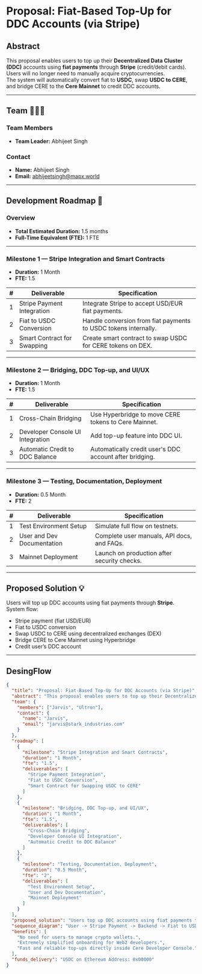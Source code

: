 # Proposal: Fiat-Based Top-Up for DDC Accounts (via Stripe)

## Abstract

This proposal enables users to top up their **Decentralized Data Cluster (DDC)** accounts using **fiat payments** through **Stripe** (credit/debit cards).  
Users will no longer need to manually acquire cryptocurrencies.  
The system will automatically convert fiat to **USDC**, swap **USDC to CERE**, and bridge CERE to the **Cere Mainnet** to credit DDC accounts.

---

## Team 🧑‍🤝‍🧑

### Team Members
- **Team Leader:** Abhijeet Singh


### Contact
- **Name:** Abhijeet Singh  
- **Email:** abhijeetsingh@mapx.world  

---

## Development Roadmap 🔧

### Overview
- **Total Estimated Duration:** 1.5 months
- **Full-Time Equivalent (FTE):** 1 FTE

---

### Milestone 1 — Stripe Integration and Smart Contracts
- **Duration:** 1 Month
- **FTE:** 1.5

| # | Deliverable                    | Specification                                                                |
|:-:|---------------------------------|------------------------------------------------------------------------------|
| 1 | Stripe Payment Integration      | Integrate Stripe to accept USD/EUR fiat payments.                            |
| 2 | Fiat to USDC Conversion          | Handle conversion from fiat payments to USDC tokens internally.              |
| 3 | Smart Contract for Swapping      | Create smart contract to swap USDC for CERE tokens on DEX.                   |

---

### Milestone 2 — Bridging, DDC Top-up, and UI/UX
- **Duration:** 1 Month
- **FTE:** 1.5

| # | Deliverable                    | Specification                                                                |
|:-:|---------------------------------|------------------------------------------------------------------------------|
| 1 | Cross-Chain Bridging             | Use Hyperbridge to move CERE tokens to Cere Mainnet.                         |
| 2 | Developer Console UI Integration | Add top-up feature into DDC UI.                                               |
| 3 | Automatic Credit to DDC Balance  | Automatically credit user's DDC account after bridging.                     |

---

### Milestone 3 — Testing, Documentation, Deployment
- **Duration:** 0.5 Month
- **FTE:** 2

| # | Deliverable                    | Specification                                                                |
|:-:|---------------------------------|------------------------------------------------------------------------------|
| 1 | Test Environment Setup           | Simulate full flow on testnets.                                              |
| 2 | User and Dev Documentation       | Complete user manuals, API docs, and FAQs.                                   |
| 3 | Mainnet Deployment               | Launch on production after security checks.                                 |

---

## Proposed Solution 💡

Users will top up DDC accounts using fiat payments through **Stripe**.  
System flow:
- Stripe payment (fiat USD/EUR)
- Fiat to USDC conversion
- Swap USDC to CERE using decentralized exchanges (DEX)
- Bridge CERE to Cere Mainnet using Hyperbridge
- Credit user’s DDC account

---

## DesingFlow

```json
{
  "title": "Proposal: Fiat-Based Top-Up for DDC Accounts (via Stripe)",
  "abstract": "This proposal enables users to top up their Decentralized Data Cluster (DDC) accounts using fiat payments through Stripe (credit/debit cards). Users will no longer need to manually acquire cryptocurrencies. The system will automatically convert fiat to USDC, swap USDC to CERE, and bridge CERE to the Cere Mainnet to credit DDC accounts.",
  "team": {
    "members": ["Jarvis", "Ultron"],
    "contact": {
      "name": "Jarvis",
      "email": "jarvis@stark_industries.com"
    }
  },
  "roadmap": [
    {
      "milestone": "Stripe Integration and Smart Contracts",
      "duration": "1 Month",
      "fte": "1.5",
      "deliverables": [
        "Stripe Payment Integration",
        "Fiat to USDC Conversion",
        "Smart Contract for Swapping USDC to CERE"
      ]
    },
    {
      "milestone": "Bridging, DDC Top-up, and UI/UX",
      "duration": "1 Month",
      "fte": "1.5",
      "deliverables": [
        "Cross-Chain Bridging",
        "Developer Console UI Integration",
        "Automatic Credit to DDC Balance"
      ]
    },
    {
      "milestone": "Testing, Documentation, Deployment",
      "duration": "0.5 Month",
      "fte": "2",
      "deliverables": [
        "Test Environment Setup",
        "User and Dev Documentation",
        "Mainnet Deployment"
      ]
    }
  ],
  "proposed_solution": "Users top up DDC accounts using fiat payments through Stripe. Fiat is converted to USDC, swapped to CERE, bridged to Cere Mainnet, and credited to user's DDC account.",
  "sequence_diagram": "User -> Stripe Payment -> Backend -> Fiat to USDC -> Smart Contract -> USDC to CERE -> Hyperbridge -> CERE to Mainnet -> Credit DDC Account",
  "benefits": [
    "No need for users to manage crypto wallets.",
    "Extremely simplified onboarding for Web2 developers.",
    "Fast and reliable top-ups directly inside Cere Developer Console."
  ],
  "funds_delivery": "USDC on Ethereum Address: 0x00000"
}
```

